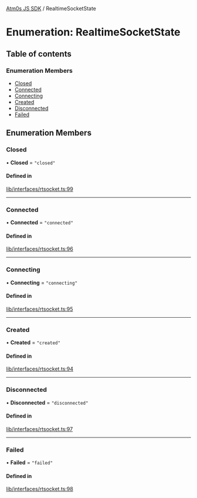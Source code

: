 [Atm0s JS SDK](../README.md) / RealtimeSocketState

# Enumeration: RealtimeSocketState

## Table of contents

### Enumeration Members

- [Closed](RealtimeSocketState.md#closed)
- [Connected](RealtimeSocketState.md#connected)
- [Connecting](RealtimeSocketState.md#connecting)
- [Created](RealtimeSocketState.md#created)
- [Disconnected](RealtimeSocketState.md#disconnected)
- [Failed](RealtimeSocketState.md#failed)

## Enumeration Members

### Closed

• **Closed** = ``"closed"``

#### Defined in

[lib/interfaces/rtsocket.ts:99](https://github.com/8xFF/media-sdk-js/blob/d289714/src/lib/interfaces/rtsocket.ts#L99)

___

### Connected

• **Connected** = ``"connected"``

#### Defined in

[lib/interfaces/rtsocket.ts:96](https://github.com/8xFF/media-sdk-js/blob/d289714/src/lib/interfaces/rtsocket.ts#L96)

___

### Connecting

• **Connecting** = ``"connecting"``

#### Defined in

[lib/interfaces/rtsocket.ts:95](https://github.com/8xFF/media-sdk-js/blob/d289714/src/lib/interfaces/rtsocket.ts#L95)

___

### Created

• **Created** = ``"created"``

#### Defined in

[lib/interfaces/rtsocket.ts:94](https://github.com/8xFF/media-sdk-js/blob/d289714/src/lib/interfaces/rtsocket.ts#L94)

___

### Disconnected

• **Disconnected** = ``"disconnected"``

#### Defined in

[lib/interfaces/rtsocket.ts:97](https://github.com/8xFF/media-sdk-js/blob/d289714/src/lib/interfaces/rtsocket.ts#L97)

___

### Failed

• **Failed** = ``"failed"``

#### Defined in

[lib/interfaces/rtsocket.ts:98](https://github.com/8xFF/media-sdk-js/blob/d289714/src/lib/interfaces/rtsocket.ts#L98)
